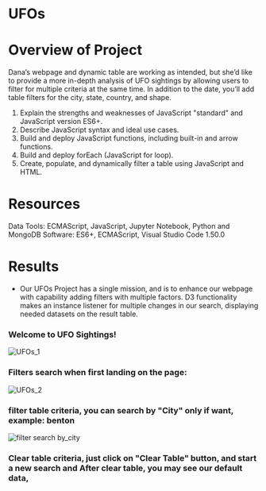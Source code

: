 # UFOs

# Overview of Project

Dana’s webpage and dynamic table are working as intended, but she’d like to provide a more in-depth analysis of UFO sightings by allowing users to filter for multiple criteria at the same time. In addition to the date, you’ll add table filters for the city, state, country, and shape.

1. Explain the strengths and weaknesses of JavaScript "standard" and JavaScript version ES6+.
2. Describe JavaScript syntax and ideal use cases.
3. Build and deploy JavaScript functions, including built-in  and arrow functions.
4. Build and deploy forEach (JavaScript for loop).
5. Create, populate, and dynamically filter a table using JavaScript and HTML.

# Resources

Data Tools: ECMAScript, JavaScript, Jupyter Notebook, Python and MongoDB
Software: ES6+, ECMAScript, Visual Studio Code 1.50.0

# Results

- Our UFOs Project has a single mission, and is to enhance our webpage with capability adding filters with multiple factors. D3 functionality makes an instance listener for multiple changes in our search, displaying needed datasets on the result table.


### Welcome to UFO Sightings!

![UFOs_1](https://user-images.githubusercontent.com/96400887/176240703-9b18b563-fc53-40ca-91aa-5580962af9b3.png)

### Filters search when first landing on the page:

![UFOs_2](https://user-images.githubusercontent.com/96400887/176241349-4c63ffc9-e03a-498d-9f24-9b3a915b4422.png)

### filter table criteria, you can search by "City" only if want, example: benton

![filter search by_city](https://user-images.githubusercontent.com/96400887/176242421-cf96e88c-147a-4168-a637-70f86af9cf36.png)

### Clear table criteria, just click on "Clear Table" button, and start a new search and After clear table, you may see our default data,









